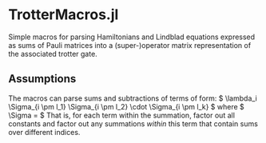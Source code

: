 # TrotterMacros.jl

Simple macros for parsing Hamiltonians and Lindblad equations expressed as sums of Pauli matrices into a (super-)operator matrix representation of the associated trotter gate. 

## Assumptions

The macros can parse sums and subtractions of terms of form:
$
   \lambda_i \Sigma_{i \pm l_1} \Sigma_{i \pm l_2} \cdot \Sigma_{i \pm l_k} 
$
where
$
    \Sigma  = 
$
That is, for each term within the summation, factor out all constants and factor out any summations *within* this term that contain sums over different indices. 
